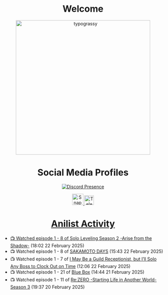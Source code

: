 <div align="center">

# Welcome
<a href="https://github.com/kawarimidoll/typograssy">
    <img alt="typograssy" src="https://typograssy.deno.dev/api?text=%E3%82%88%E3%81%86%E3%81%93%E3%81%9D%E3%81%BF%E3%81%AA%E3%81%95%E3%82%93%20-%20Sheby--&&l0=none&l1=82d9d0&l2=027353&l3=038c4c&l4=01402e&bg=none&frame=none&speed=100&comment=" width="421.99">
</a>

</div>

<div align="center">

# Social Media Profiles

[![Discord Presence](https://lanyard.cnrad.dev/api/612532963938271232)](https://discord.com/users/612532963938271232)


<a href="https://www.snapchat.com/add/a.sheby" title="Snapchat Profile">
    <img src="https://www.freepnglogos.com/uploads/snapchat-logo-png-0.png" width="35" alt="Snapchat Logo" />


<a href="https://t.me/ASheby" title="Telegram Profile">
    <img src="https://www.freepnglogos.com/uploads/telegram-logo-png-0.png" width="30" alt="Telegram Logo" />


</div>

<div align="center">

# Anilist Activity

</div>

<!-- ANILIST_ACTIVITY:start -->

-   📺 Watched episode 1 - 8 of [Solo Leveling Season 2 -Arise from the Shadow-](https://anilist.co/anime/176496) (18:02 22 February 2025)
-   📺 Watched episode 1 - 8 of [SAKAMOTO DAYS](https://anilist.co/anime/177709) (15:43 22 February 2025)
-   📺 Watched episode 1 - 7 of [I May Be a Guild Receptionist, but I’ll Solo Any Boss to Clock Out on Time](https://anilist.co/anime/167143) (12:06 22 February 2025)
-   📺 Watched episode 1 - 21 of [Blue Box](https://anilist.co/anime/170942) (14:44 21 February 2025)
-   📺 Watched episode 1 - 11 of [Re:ZERO -Starting Life in Another World- Season 3](https://anilist.co/anime/163134) (19:37 20 February 2025)

<!-- ANILIST_ACTIVITY:end -->
